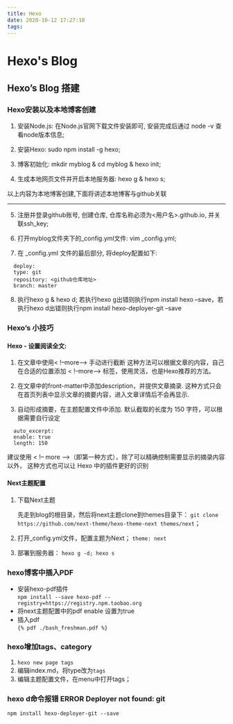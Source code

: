 ```yaml
---
title: Hexo
date: 2020-10-12 17:27:10
tags:
---
```


# Hexo's Blog

## Hexo’s Blog 搭建

### Hexo安装以及本地博客创建

1. 安装Node.js: 在Node.js官网下载文件安装即可, 安装完成后通过 node -v 查看node版本信息;

2. 安装Hexo: sudo npm install -g hexo;

3. 博客初始化: mkdir myblog & cd myblog & hexo init;

4. 生成本地网页文件并开启本地服务器: hexo g & hexo s;

以上内容为本地博客创建,下面将讲述本地博客与github关联

<!--more-->

***********************************************

5. 注册并登录github账号, 创建仓库, 仓库名称必须为<用户名>.github.io, 并关联ssh_key;

6. 打开myblog文件夹下的_config.yml文件: vim _config.yml;

7. 在 _config.yml 文件的最后部分, 将deploy配置如下:

  ```
    deploy:
    type: git
    repository: <github仓库地址>
    branch: master
  ```

8. 执行hexo g & hexo d; 若执行hexo g出错则执行npm install hexo –save，若执行hexo d出错则执行npm install hexo-deployer-git –save

### Hexo’s 小技巧

#### Hexo - 设置阅读全文:

1. 在文章中使用< !–more–> 手动进行截断 这种方法可以根据文章的内容，自己在合适的位置添加 < !–more–> 标签，使用灵活，也是Hexo推荐的方法。

2. 在文章中的front-matter中添加description，并提供文章摘录. 这种方式只会在首页列表中显示文章的摘要内容，进入文章详情后不会再显示.

3. 自动形成摘要，在主题配置文件中添加. 默认截取的长度为 150 字符，可以根据需要自行设定

  ```
    auto_excerpt:
    enable: true
    length: 150
  ```
建议使用 < !– more –>（即第一种方式），除了可以精确控制需要显示的摘录内容以外， 这种方式也可以让 Hexo 中的插件更好的识别

#### Next主题配置

1. 下载Next主题

    先走到blog的根目录，然后将next主题clone到themes目录下：
    `git clone https://github.com/next-theme/hexo-theme-next themes/next`；

2. 打开_config.yml文件，配置主题为Next；
    `theme: next`

3. 部署到服务器：
    `hexo g -d; hexo s`

### hexo博客中插入PDF

* 安装hexo-pdf插件  
    `npm install --save hexo-pdf --registry=https://registry.npm.taobao.org`
* 将next主题配置中的pdf enable 设置为true
* 插入pdf  
    `{% pdf ./bash_freshman.pdf %}`

### hexo增加tags、category

1. `hexo new page tags`
2. 编辑index.md，将type改为`tags`
3. 编辑主题配置文件，在menu中打开tags；

### hexo d命令报错 ERROR Deployer not found: git

`npm install hexo-deployer-git --save`